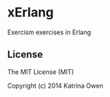 # xErlang

Exercism exercises in Erlang
## License
The MIT License (MIT)

Copyright (c) 2014 Katrina Owen
